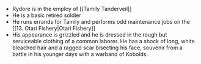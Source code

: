 
- Rydore is in the employ of [[Tamily Tanderveil]] 
- He is a basic retired soldier
- He runs errands for Tamily and performs odd maintenance jobs on the [[13. Otari Fishery|Otari Fishery]]
- His appearance is grizzled and he is dressed in the rough but serviceable clothing of a common laborer. He has a shock of long, white bleached hair and a ragged scar bisecting his face, souvenir from a battle in his younger days with a warband of Kobolds. 

